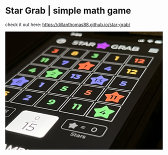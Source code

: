# Star Grab | simple math game



check it out here: https://dillanthomas88.github.io/star-grab/

![alt text](./public/IMG_0801%20(1).jpg)
